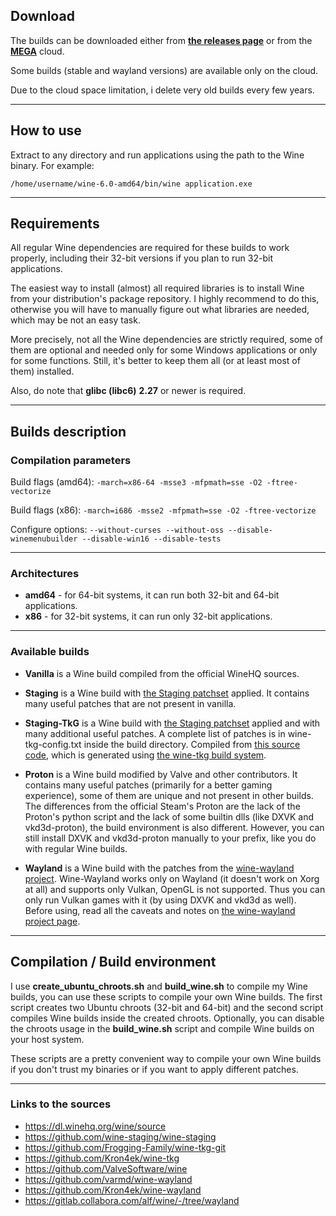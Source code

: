 ## Download

The builds can be downloaded either from [**the releases page**](https://github.com/Kron4ek/Wine-Builds/releases) or from the **[MEGA](https://mega.nz/folder/ZZUV1K7J#kIenmTQoi0if-SAcMSuAHA)** cloud. 

Some builds (stable and wayland versions) are available only on the cloud.

Due to the cloud space limitation, i delete very old builds every few years.

---

## How to use

Extract to any directory and run applications using the path to the Wine binary. For example:

    /home/username/wine-6.0-amd64/bin/wine application.exe
    
---
    
## Requirements

All regular Wine dependencies are required for these builds to work properly, including their 32-bit versions if you plan to run 32-bit applications.

The easiest way to install (almost) all required libraries is to install Wine from your distribution's package repository. I highly recommend to do this, otherwise you will have to manually figure out what libraries are needed, which may be not an easy task.

More precisely, not all the Wine dependencies are strictly required, some of them are optional and needed only for some Windows applications or only for some functions. Still, it's better to keep them all (or at least most of them) installed.

Also, do note that **glibc (libc6)** **2.27** or newer is required.

---

## Builds description

### Compilation parameters

Build flags (amd64): `-march=x86-64 -msse3 -mfpmath=sse -O2 -ftree-vectorize`

Build flags (x86): `-march=i686 -msse2 -mfpmath=sse -O2 -ftree-vectorize`

Configure options: `--without-curses --without-oss --disable-winemenubuilder --disable-win16 --disable-tests`

---

### Architectures

* **amd64** - for 64-bit systems, it can run both 32-bit and 64-bit applications.
* **x86** - for 32-bit systems, it can run only 32-bit applications.

---

### Available builds

* **Vanilla** is a Wine build compiled from the official WineHQ sources.

* **Staging** is a Wine build with [the Staging patchset](https://github.com/wine-staging/wine-staging) applied. It contains many useful patches that are not present in vanilla.

* **Staging-TkG** is a Wine build with [the Staging patchset](https://github.com/wine-staging/wine-staging) applied and with many additional useful patches. A complete list of patches is in wine-tkg-config.txt inside the build directory. Compiled from [this source code](https://github.com/Kron4ek/wine-tkg), which is generated using [the wine-tkg build system](https://github.com/Frogging-Family/wine-tkg-git).

* **Proton** is a Wine build modified by Valve and other contributors. It contains many useful patches (primarily for a better gaming experience), some of them are unique and not present in other builds. The differences from the official Steam's Proton are the lack of the Proton's python script and the lack of some builtin dlls (like DXVK and vkd3d-proton), the build environment is also different. However, you can still install DXVK and vkd3d-proton manually to your prefix, like you do with regular Wine builds.

* **Wayland** is a Wine build with the patches from the [wine-wayland project](https://github.com/varmd/wine-wayland). Wine-Wayland works only on Wayland (it doesn't work on Xorg at all) and supports only Vulkan, OpenGL is not supported. Thus you can only run Vulkan games with it (by using DXVK and vkd3d as well). Before using, read all the caveats and notes on [the wine-wayland project page](https://github.com/varmd/wine-wayland).
---

## Compilation / Build environment

I use **create_ubuntu_chroots.sh** and **build_wine.sh** to compile my Wine builds, you can use these scripts to compile your own Wine builds. The first script creates two Ubuntu chroots (32-bit and 64-bit) and the second script compiles Wine builds inside the created chroots. Optionally, you can disable the chroots usage in the **build_wine.sh** script and compile Wine builds on your host system.

These scripts are a pretty convenient way to compile your own Wine builds if you don't trust my binaries or if you want to apply different patches.

---

### Links to the sources

* https://dl.winehq.org/wine/source
* https://github.com/wine-staging/wine-staging
* https://github.com/Frogging-Family/wine-tkg-git
* https://github.com/Kron4ek/wine-tkg
* https://github.com/ValveSoftware/wine
* https://github.com/varmd/wine-wayland
* https://github.com/Kron4ek/wine-wayland
* https://gitlab.collabora.com/alf/wine/-/tree/wayland

